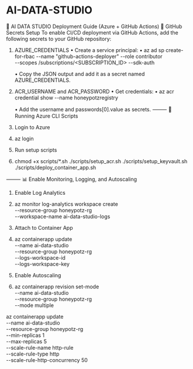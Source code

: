 # AI-DATA-STUDIO

📘 AI DATA STUDIO Deployment Guide (Azure + GitHub Actions)
🔐 GitHub Secrets Setup
To enable CI/CD deployment via GitHub Actions, add the following secrets to your GitHub repository:
1. AZURE_CREDENTIALS
    • Create a service principal:
    • az ad sp create-for-rbac --name "github-actions-deployer" --role contributor \
  --scopes /subscriptions/<SUBSCRIPTION_ID> --sdk-auth

    • Copy the JSON output and add it as a secret named AZURE_CREDENTIALS.
2. ACR_USERNAME and ACR_PASSWORD
    • Get credentials:
    • az acr credential show --name honeypotzregistry

    • Add the username and passwords[0].value as secrets.
⸻
🚀 Running Azure CLI Scripts
1. Login to Azure
1. az login

2. Run setup scripts
2. chmod +x scripts/*.sh
./scripts/setup_acr.sh
./scripts/setup_keyvault.sh
./scripts/deploy_container_app.sh

⸻
📊 Enable Monitoring, Logging, and Autoscaling
1. Enable Log Analytics
1. az monitor log-analytics workspace create \
  --resource-group honeypotz-rg \
  --workspace-name ai-data-studio-logs

2. Attach to Container App
2. az containerapp update \
  --name ai-data-studio \
  --resource-group honeypotz-rg \
  --logs-workspace-id <workspace-id> \
  --logs-workspace-key <workspace-key>

3. Enable Autoscaling
3. az containerapp revision set-mode \
  --name ai-data-studio \
  --resource-group honeypotz-rg \
  --mode multiple

az containerapp update \
  --name ai-data-studio \
  --resource-group honeypotz-rg \
  --min-replicas 1 \
  --max-replicas 5 \
  --scale-rule-name http-rule \
  --scale-rule-type http \
  --scale-rule-http-concurrency 50
